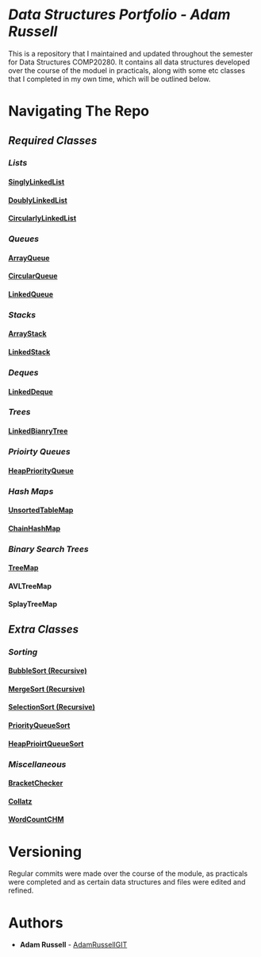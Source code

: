 # *Data Structures Portfolio - Adam Russell*

This is a repository that I maintained and updated throughout the semester for Data Structures COMP20280. It contains all data structures developed over the course of the moduel in practicals, along with some etc classes that I completed in my own time, which will be outlined below.

# Navigating The Repo

## *Required Classes*

### *Lists*

#### [SinglyLinkedList](src/projectCode20280/SinglyLinkedList.java)

#### [DoublyLinkedList](src/projectCode20280/DoublyLinkedList.java)

#### [CircularlyLinkedList](src/projectCode20280/CircularlyLinkedList.java)

### *Queues*

#### [ArrayQueue](src/projectCode20280/ArrayQueue.java)

#### [CircularQueue](src/projectCode20280/CircularQueue.java)

#### [LinkedQueue](src/projectCode20280/LinkedQueue.java)

### *Stacks*

#### [ArrayStack](src/projectCode20280/ArrayStack.java)

#### [LinkedStack](src/projectCode20280/LinkedStack.java)

### *Deques*

#### [LinkedDeque](src/projectCode20280/LinkedDeque.java)

### *Trees*

#### [LinkedBianryTree](src/projectCode20280/LinkedBinaryTree.java)

### *Prioirty Queues*

#### [HeapPriorityQueue](src/projectCode20280/HeapPriorityQueue.java)

### *Hash Maps*

#### [UnsortedTableMap](src/projectCode20280/UnsortedTableMap.java)

#### [ChainHashMap](src/projectCode20280/ChainHashMap.java)

### *Binary Search Trees*

#### [TreeMap](src/projectCode20280/TreeMap.java)

#### AVLTreeMap

#### SplayTreeMap

## *Extra Classes*

### *Sorting*

#### [BubbleSort (Recursive)](src/projectCode20280/BubbleSortRecursive.java)

#### [MergeSort (Recursive)](src/projectCode20280/MergeSortRecursion.java)

#### [SelectionSort (Recursive)](src/projectCode20280/SelectionSortRecursion.java)

#### [PriorityQueueSort](src/projectCode20280/PQSort.java)

#### [HeapPrioirtQueueSort](src/projectCode20280/HPQSort.java)

### *Miscellaneous*

#### [BracketChecker](src/projectCode20280/BracketChecker.java)

#### [Collatz](src/projectCode20280/Collatz.java)

#### [WordCountCHM](src/projectCode20280/WordCountCHM.java)

# Versioning

Regular commits were made over the course of the module, as practicals were completed and as certain data structures and files were edited and refined.

# Authors

* **Adam Russell** - [AdamRussellGIT](https://github.com/AdamRussellGIT)

